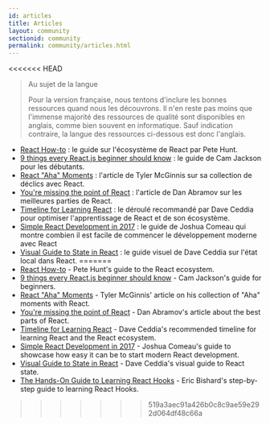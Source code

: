 ```yaml
---
id: articles
title: Articles
layout: community
sectionid: community
permalink: community/articles.html
---
```


<<<<<<< HEAD
> Au sujet de la langue
>
>Pour la version française, nous tentons d'inclure les bonnes ressources quand nous les découvrons. Il n'en reste pas moins que l'immense majorité des ressources de qualité sont disponibles en anglais, comme bien souvent en informatique. Sauf indication contraire, la langue des ressources ci-dessous est donc l'anglais.

- [React How-to](https://github.com/petehunt/react-howto) : le guide sur l'écosystème de React par Pete Hunt.
- [9 things every React.js beginner should know](https://camjackson.net/post/9-things-every-reactjs-beginner-should-know) : le guide de Cam Jackson pour les débutants.
- [React "Aha" Moments](https://tylermcginnis.com/react-aha-moments/) : l'article de Tyler McGinnis sur sa collection de déclics avec React.
- [You're missing the point of React](https://medium.com/@dan_abramov/youre-missing-the-point-of-react-a20e34a51e1a) : l'article de Dan Abramov sur les meilleures parties de React.
- [Timeline for Learning React](https://daveceddia.com/timeline-for-learning-react/) : le déroulé recommandé par Dave Ceddia pour optimiser l'apprentissage de React et de son écosystème.
- [Simple React Development in 2017](https://hackernoon.com/simple-react-development-in-2017-113bd563691f) : le guide de Joshua Comeau qui montre combien il est facile de commencer le développement moderne avec React
- [Visual Guide to State in React](https://daveceddia.com/visual-guide-to-state-in-react/) : le guide visuel de Dave Ceddia sur l'état local dans React.
=======
- [React How-to](https://github.com/petehunt/react-howto) - Pete Hunt's guide to the React ecosystem.
- [9 things every React.js beginner should know](https://camjackson.net/post/9-things-every-reactjs-beginner-should-know) - Cam Jackson's guide for beginners.
- [React "Aha" Moments](https://tylermcginnis.com/react-aha-moments/) - Tyler McGinnis' article on his collection of "Aha" moments with React.
- [You're missing the point of React](https://medium.com/@dan_abramov/youre-missing-the-point-of-react-a20e34a51e1a) - Dan Abramov's article about the best parts of React.
- [Timeline for Learning React](https://daveceddia.com/timeline-for-learning-react/) - Dave Ceddia's recommended timeline for learning React and the React ecosystem.
- [Simple React Development in 2017](https://hackernoon.com/simple-react-development-in-2017-113bd563691f) - Joshua Comeau's guide to showcase how easy it can be to start modern React development.
- [Visual Guide to State in React](https://daveceddia.com/visual-guide-to-state-in-react/) - Dave Ceddia's visual guide to React state.
- [The Hands-On Guide to Learning React Hooks](https://www.telerik.com/kendo-react-ui/react-hooks-guide/) - Eric Bishard's step-by-step guide to learning React Hooks.
>>>>>>> 519a3aec91a426b0c8c9ae59e292d064df48c66a
